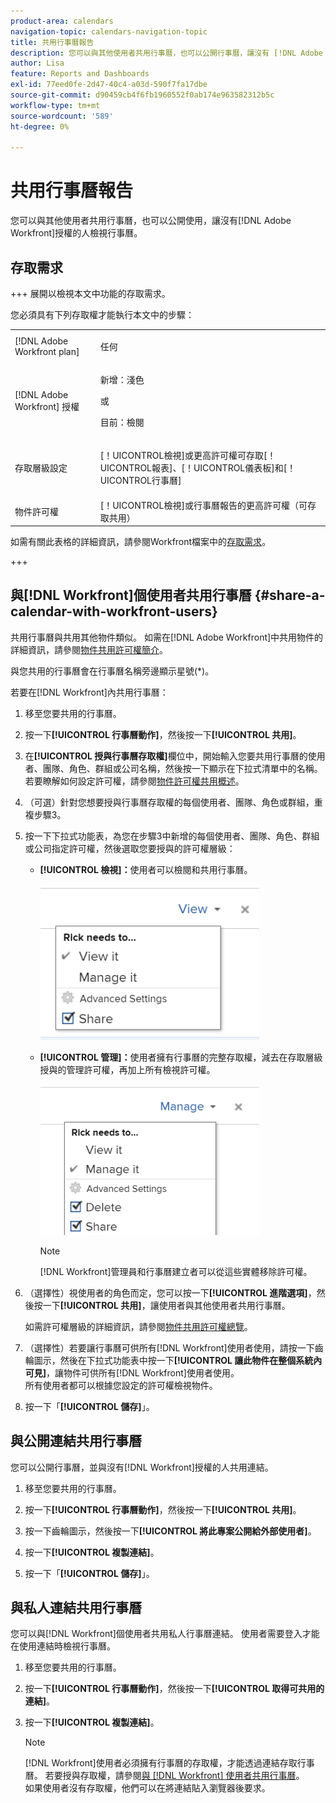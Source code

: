 ```yaml
---
product-area: calendars
navigation-topic: calendars-navigation-topic
title: 共用行事曆報告
description: 您可以與其他使用者共用行事曆，也可以公開行事曆，讓沒有 [!DNL Adobe Workfront] 授權的人檢視行事曆。
author: Lisa
feature: Reports and Dashboards
exl-id: 77eed0fe-2d47-40c4-a03d-590f7fa17dbe
source-git-commit: d90459cb4f6fb1960552f0ab174e963582312b5c
workflow-type: tm+mt
source-wordcount: '589'
ht-degree: 0%

---
```


# 共用行事曆報告

您可以與其他使用者共用行事曆，也可以公開使用，讓沒有[!DNL Adobe Workfront]授權的人檢視行事曆。

## 存取需求

+++ 展開以檢視本文中功能的存取需求。

您必須具有下列存取權才能執行本文中的步驟：

<table style="table-layout:auto"> 
 <col> 
 </col> 
 <col> 
 </col> 
 <tbody> 
  <tr> 
   <td role="rowheader">[!DNL Adobe Workfront plan]</td> 
   <td> <p>任何</p> </td> 
  </tr> 
  <tr> 
   <td role="rowheader">[!DNL Adobe Workfront] 授權</td> 
   <td><p>新增：淺色</p>
       <p>或</p>
       <p>目前：檢閱</p></td> 
  </tr> 
  <tr> 
   <td role="rowheader">存取層級設定</td> 
   <td> <p>[！UICONTROL檢視]或更高許可權可存取[！UICONTROL報表]、[！UICONTROL儀表板]和[！UICONTROL行事曆]</p></td> 
  </tr> 
  <tr> 
   <td role="rowheader">物件許可權</td> 
   <td>[！UICONTROL檢視]或行事曆報告的更高許可權（可存取共用）</td> 
  </tr> 
 </tbody> 
</table>

如需有關此表格的詳細資訊，請參閱Workfront檔案中的[存取需求](/help/quicksilver/administration-and-setup/add-users/access-levels-and-object-permissions/access-level-requirements-in-documentation.md)。

+++

## 與[!DNL Workfront]個使用者共用行事曆 {#share-a-calendar-with-workfront-users}

共用行事曆與共用其他物件類似。 如需在[!DNL Adobe Workfront]中共用物件的詳細資訊，請參閱[物件共用許可權簡介](../../../workfront-basics/grant-and-request-access-to-objects/sharing-permissions-on-objects-overview.md)。

與您共用的行事曆會在行事曆名稱旁邊顯示星號(&#42;)。

若要在[!DNL Workfront]內共用行事曆：

1. 移至您要共用的行事曆。
1. 按一下&#x200B;**[!UICONTROL 行事曆動作]**，然後按一下&#x200B;**[!UICONTROL 共用]**。

1. 在&#x200B;**[!UICONTROL 授與行事曆存取權]**&#x200B;欄位中，開始輸入您要共用行事曆的使用者、團隊、角色、群組或公司名稱，然後按一下顯示在下拉式清單中的名稱。\
   若要瞭解如何設定許可權，請參閱[物件許可權共用概述](../../../workfront-basics/grant-and-request-access-to-objects/sharing-permissions-on-objects-overview.md)。

1. （可選）針對您想要授與行事曆存取權的每個使用者、團隊、角色或群組，重複步驟3。
1. 按一下下拉式功能表，為您在步驟3中新增的每個使用者、團隊、角色、群組或公司指定許可權，然後選取您要授與的許可權層級：

   * **[!UICONTROL 檢視]：**&#x200B;使用者可以檢閱和共用行事曆。

     ![共用行事曆以檢視存取權](assets/calendar-share-view-permissions-350x249.png)

   * **[!UICONTROL 管理]：**&#x200B;使用者擁有行事曆的完整存取權，減去在存取層級授與的管理許可權，再加上所有檢視許可權。

     ![使用管理存取權共用行事曆](assets/calendar-share-manage-permissions-350x241.png)

     >[!NOTE]
     >
     >[!DNL Workfront]管理員和行事曆建立者可以從這些實體移除許可權。

1. （選擇性）視使用者的角色而定，您可以按一下&#x200B;**[!UICONTROL 進階選項]**，然後按一下&#x200B;**[!UICONTROL 共用]**&#x200B;，讓使用者與其他使用者共用行事曆。

   如需許可權層級的詳細資訊，請參閱[物件共用許可權總覽](../../../workfront-basics/grant-and-request-access-to-objects/sharing-permissions-on-objects-overview.md)。

1. （選擇性）若要讓行事曆可供所有[!DNL Workfront]使用者使用，請按一下齒輪圖示，然後在下拉式功能表中按一下&#x200B;**[!UICONTROL 讓此物件在整個系統內可見]**，讓物件可供所有[!DNL Workfront]使用者使用。\
   所有使用者都可以根據您設定的許可權檢視物件。

1. 按一下「**[!UICONTROL 儲存]**」。

## 與公開連結共用行事曆

您可以公開行事曆，並與沒有[!DNL Workfront]授權的人共用連結。

1. 移至您要共用的行事曆。
1. 按一下&#x200B;**[!UICONTROL 行事曆動作]**，然後按一下&#x200B;**[!UICONTROL 共用]**。

1. 按一下齒輪圖示，然後按一下&#x200B;**[!UICONTROL 將此專案公開給外部使用者]**。
1. 按一下&#x200B;**[!UICONTROL 複製連結]**。
1. 按一下「**[!UICONTROL 儲存]**」。

## 與私人連結共用行事曆

您可以與[!DNL Workfront]個使用者共用私人行事曆連結。 使用者需要登入才能在使用連結時檢視行事曆。

1. 移至您要共用的行事曆。
1. 按一下&#x200B;**[!UICONTROL 行事曆動作]**，然後按一下&#x200B;**[!UICONTROL 取得可共用的連結]**。

1. 按一下&#x200B;**[!UICONTROL 複製連結]**。

   >[!NOTE]
   >
   >[!DNL Workfront]使用者必須擁有行事曆的存取權，才能透過連結存取行事曆。 若要授與存取權，請參閱[與 [!DNL Workfront] 使用者共用行事曆](#share-a-calendar-with-workfront-users)。\
   >如果使用者沒有存取權，他們可以在將連結貼入瀏覽器後要求。
